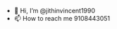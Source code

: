 - 👋 Hi, I’m @jithinvincent1990
- 📫 How to reach me 9108443051


<!---
jithinvincent1990/jithinvincent1990 is a ✨ special ✨ repository because its `README.md` (this file) appears on your GitHub profile.
You can click the Preview link to take a look at your changes.
--->
